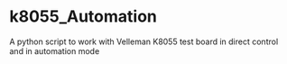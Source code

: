 # k8055_Automation
A python script to work with Velleman K8055 test board in direct control and in automation mode
